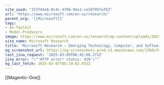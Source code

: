 ```yaml
---
site_uuid: "323f44e6-0c4c-4706-9da1-ce18795faf63"
url: 'https://www.microsoft.com/en-us/research/'
parent_org: '[[Microsoft]]'
tags:
- AI-Toolkit
- Model-Producers
image: https://www.microsoft.com/en-us/research/wp-content/uploads/2025/02/MS_Final_Transforming_Scientific_Discovery-2000x1333-1-1024x682.png
site_name: Microsoft Research
title: 'Microsoft Research – Emerging Technology, Computer, and Software Research'
og_screenshot_url: https://og-screenshots-prod.s3.amazonaws.com/1366x768/80/false/058ff9d6c86939fdad25992b4fade7ba6cceb3fd2e2d62dfbbe8a3fa2b7ba12d.jpeg
last_jina_request: '2025-03-09T06:45:08.271Z'
jina_error: "\"'HTTP error! status: 429'\""
og_last_fetch: 2025-03-07T05:19:02.933Z
---
```

[[Magentic-One]]

